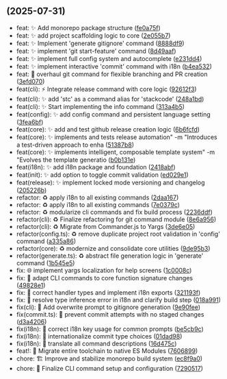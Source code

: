 ## (2025-07-31)

- feat: ✨ Add monorepo package structure ([fe0a75f](https://github.com/YagoBorba/StackCode/commit/fe0a75f))
- feat: ✨ add project scaffolding logic to core ([2e055b7](https://github.com/YagoBorba/StackCode/commit/2e055b7))
- feat: ✨ Implement 'generate gitignore' command ([8888df9](https://github.com/YagoBorba/StackCode/commit/8888df9))
- feat: ✨ implement 'git start-feature' command ([8d49aaf](https://github.com/YagoBorba/StackCode/commit/8d49aaf))
- feat: ✨ implement full config system and autocomplete ([e231dd4](https://github.com/YagoBorba/StackCode/commit/e231dd4))
- feat: ✨ implement interactive 'commit' command with i18n ([b4ea532](https://github.com/YagoBorba/StackCode/commit/b4ea532))
- feat: 🚀 overhaul git command for flexible branching and PR creation ([3efd070](https://github.com/YagoBorba/StackCode/commit/3efd070))
- feat(cli): ⚡ Integrate release command with core logic ([92612f3](https://github.com/YagoBorba/StackCode/commit/92612f3))
- feat(cli): ✨ add 'stc' as a command alias for 'stackcode' ([248a1bd](https://github.com/YagoBorba/StackCode/commit/248a1bd))
- feat(cli): ✨ Start implementing the info command ([313a4b5](https://github.com/YagoBorba/StackCode/commit/313a4b5))
- feat(config): ✨ add config command and persistent language setting ([3fea6bf](https://github.com/YagoBorba/StackCode/commit/3fea6bf))
- feat(core): ✨ add and test github release creation logic ([6b6fcfd](https://github.com/YagoBorba/StackCode/commit/6b6fcfd))
- feat(core): ✨ implements and tests release automation" -m "Introduces a test-driven approach to enha ([51387b8](https://github.com/YagoBorba/StackCode/commit/51387b8))
- feat(core): ✨ implements intelligent, composable template system" -m "Evolves the template generatio ([b0b131e](https://github.com/YagoBorba/StackCode/commit/b0b131e))
- feat(i18n): ✨ add i18n package and foundation ([2418abf](https://github.com/YagoBorba/StackCode/commit/2418abf))
- feat(init): ✨ add option to toggle commit validation ([ed029e1](https://github.com/YagoBorba/StackCode/commit/ed029e1))
- feat(release): ✨ implement locked mode versioning and changelog ([205226b](https://github.com/YagoBorba/StackCode/commit/205226b))
- refactor: ♻️ apply i18n to all existing commands ([2daa167](https://github.com/YagoBorba/StackCode/commit/2daa167))
- refactor: ♻️ apply i18n to all existing commands ([7e0379c](https://github.com/YagoBorba/StackCode/commit/7e0379c))
- refactor: ♻️ modularize cli commands and fix build process ([2236ddf](https://github.com/YagoBorba/StackCode/commit/2236ddf))
- refactor(cli): ♻️ Finalize refactoring for git command module ([8e6a956](https://github.com/YagoBorba/StackCode/commit/8e6a956))
- refactor(cli): ♻️ Migrate from Commander.js to Yargs ([3de6e05](https://github.com/YagoBorba/StackCode/commit/3de6e05))
- refactor(config.ts): ♻️ remove duplicate project root validation in 'config' command ([a335a86](https://github.com/YagoBorba/StackCode/commit/a335a86))
- refactor(core): ♻️ modernize and consolidate core utilities ([9de95b3](https://github.com/YagoBorba/StackCode/commit/9de95b3))
- refactor(generate.ts): ♻️ abstract file generation logic in 'generate' command ([1b545e5](https://github.com/YagoBorba/StackCode/commit/1b545e5))
- fix: 🌐 implement yargs localization for help screens ([1c0008c](https://github.com/YagoBorba/StackCode/commit/1c0008c))
- fix: 🐛 adapt CLI commands to core function signature changes ([49828e1](https://github.com/YagoBorba/StackCode/commit/49828e1))
- fix: 🐛 correct handler types and implement i18n exports ([321193f](https://github.com/YagoBorba/StackCode/commit/321193f))
- fix: 🐛 resolve type inference error in i18n and clarify build step ([018a991](https://github.com/YagoBorba/StackCode/commit/018a991))
- fix(cli): 🚸 Add overwrite prompt to gitignore generation ([9e90fee](https://github.com/YagoBorba/StackCode/commit/9e90fee))
- fix(commit.ts): 🐛 prevent commit attempts with no staged changes ([d3a4206](https://github.com/YagoBorba/StackCode/commit/d3a4206))
- fix(i18n): 🐛 correct i18n key usage for common prompts ([be5cb9c](https://github.com/YagoBorba/StackCode/commit/be5cb9c))
- fix(i18n): 🐛 internationalize commit type choices ([01dad98](https://github.com/YagoBorba/StackCode/commit/01dad98))
- fix(i18n): 🐛 translate all command descriptions ([16d475c](https://github.com/YagoBorba/StackCode/commit/16d475c))
- feat!: 🚀 Migrate entire toolchain to native ES Modules ([7606899](https://github.com/YagoBorba/StackCode/commit/7606899))
- chore: 🏗️ Improve and stabilize monorepo build system ([ec8f9a0](https://github.com/YagoBorba/StackCode/commit/ec8f9a0))
- chore: 🔧 Finalize CLI command setup and configuration ([7290517](https://github.com/YagoBorba/StackCode/commit/7290517))
